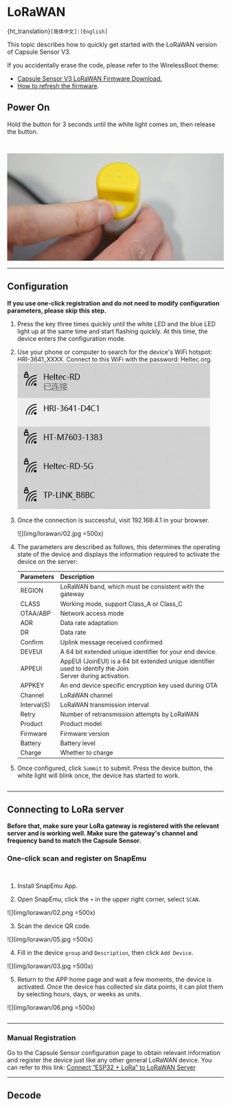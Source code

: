 # LoRaWAN

{ht_translation}`[简体中文]:[English]`

This topic describes how to quickly get started with the LoRaWAN version of Capsule Sensor V3.

If you accidentally erase the code, please refer to the WirelessBoot theme: 
- [Capsule Sensor V3 LoRaWAN Firmware Download.](https://resource.heltec.cn/download/Heltec%20Capsule%20Sensor%20V3/LoRaWAN_firmware)
- [How to refresh the firmware](https://docs.heltec.org/en/node/esp32/capsule_sensor_v3/wireless_boot.html).


## Power On
Hold the button for 3 seconds until the white light comes on, then release the button.

```{warning} The actual button is located at a small point in the very center of the key. There should be a clear pressing feedback when you press the button. If your finger cannot successfully press it, you can use your fingernail or a small tool to assist.
```

```{warning} It is recommended to connect the device to a charging cable during the first startup to prevent it from failing to operate due to a lack of power.
```

![](img/01.png)

------

## Configuration
**If you use one-click registration and do not need to modify configuration parameters, please skip this step.**

1. Press the key three times quickly until the white LED and the blue LED light up at the same time and start flashing quickly. At this time, the device enters the configuration mode.

2. Use your phone or computer to search for the device's WiFi hotspot: HRI-3641_XXXX. Connect to this WiFi with the password: Heltec.org.![](img/lorawan/01.jpg)

3. Once the connection is successful, visit 192.168.4.1 in your browser.

   ![](img/lorawan/02.jpg =500x)

4. The parameters are described as follows, this determines the operating state of the device and displays the information required to activate the device on the server:

   | Parameters  | Description                                                  |
   | ----------- | ------------------------------------------------------------ |
   | REGION      | LoRaWAN band, which must be consistent with the gateway      |
   | CLASS       | Working mode, support Class_A or Class_C                     |
   | OTAA/ABP    | Network access mode                                          |
   | ADR         | Data rate adaptation                                         |
   | DR          | Data rate                                                    |
   | Confirm     | Uplink message received confirmed                            |
   | DEVEUI      | A 64 bit extended unique identifier for your end device.     |
   | APPEUI      | AppEUl (JoinEUI) is a 64 bit extended unique identifier used to identify the Join <br> Server during activation. |
   | APPKEY      | An end device specific encryption key used during OTA        |
   | Channel     | LoRaWAN channel                                              |
   | Interval(S) | LoRaWAN transmission interval                                |
   | Retry       | Number of retransmission attempts by LoRaWAN                 |
   | Product     | Product model                                                |
   | Firmware    | Firmware version                                             |
   | Battery     | Battery level                                                |
   | Charge      | Whether to charge                                            |

5. Once configured, click `Summit` to submit. Press the device button, the white light will blink once, the device has started to work.

```{Note} The device has no action in configuration mode and will restart automatically after 10 minutes.
```

------

## Connecting to LoRa server

**Before that, make sure your LoRa gateway is registered with the relevant server and is working well. Make sure the gateway's channel and frequency band to match the Capsule Sensor.**

### One-click scan and register on SnapEmu
```{Note} Only devices with the LoRaWAN program already installed at the factory can use the one-click code scanning registration function. If you refresh your firmware, or modify device parameters, please use Manual registration.
```

```{Note} Only for [SnapEmu](platform.snapemu.com).
```

1. Install SnapEmu App. 

2. Open SnapEmu, click the `+` in the upper right corner, select `SCAN`.

![](img/lorawan/02.png =500x)

3. Scan the device QR code. 

![](img/lorawan/05.jpg =500x)

4. Fill in the device `group` and `Description`, then click `Add Device`.

![](img/lorawan/03.jpg =500x)

5. Return to the APP home page and wait a few moments, the device is activated. Once the device has collected six data points, it can plot them by selecting hours, days, or weeks as units.

![](img/lorawan/06.png =500x)

```{Tip} Refresh the page method: Press and hold the area in the diagram to drop down. Once the device has collected six data points, it can plot them by selecting hours, days, or weeks as units.
```

-------------------

### Manual Registration
Go to the Capsule Sensor configuration page to obtain relevant information and register the device just like any other general LoRaWAN device. You can refer to this link: [Connect “ESP32 + LoRa” to LoRaWAN Server ](https://docs.heltec.org/en/node/esp32/esp32_general_docs/lorawan/connect_to_gateway.html)

--------------------

## Decode











